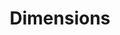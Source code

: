 ---
layout: default
bigquery: https://console.cloud.google.com/bigquery?p=covid-19-dimensions-ai&page=table&d=data&t=publications
contributors: Digital Science, https://www.digital-science.com/
cost: Free for personal, non-commercial use.
description: Dimensions contains more than 100 million publications, ranging from
  articles published in scholarly journals, books and book chapters, to preprints
  and conference proceedings. All publications are contextualized with linked data
  sets, funding, publications, patents, clinical trials, and policy documents. You
  can also view associated categories, funders, institutions, and researcher profiles.
documentation: https://docs.dimensions.ai/bigquery/index.html
last_edit: 04/08/2022, 09:59:50
location: https://www.dimensions.ai/products/free/
maintained_by: Digital Science, https://www.digital-science.com/
schema_fields:
- labels
- linkout
- book_series_title
- repository_name
- family_count
- pmid
- reference_ids
- priority_date
- altmetrics
- email_address
- original_abstract
- supporting_grant_ids
- editors
- conference
- types
- foa_number
- application_number
- established
- assignee_countries
- open_access_categories_v2
- phase
- category_icrp_ct
- original_assignee_countries
- research_orgs
- links
- acknowledgements
- repository_url
- authors
- aliases
- start_year
- category_uoa
- address
- pages
- metrics
- funder_org_acronyms
- funder_orgs
- mesh_terms
- date_modified
- arxiv_id
- subtitles
- wikipedia_url
- grant_number
- status
- research_org_city_names
- funding_nzd
- pmcid
- abstract
- name
- original_title
- category_hrcs_rac
- funding_eur
- issue
- current_assignee_orgs
- filing_date
- original_assignee_orgs
- funding_currency
- category_bra
- funding_gbp
- citations_count
- id
- filing_year
- researcher_ids
- description
- resulting_publication_doi
- eisbn
- date_online
- publication_ids
- granted_date
- research_org_countries
- embargo_date
- isbn
- end_date
- granted_year
- funder_countries
- book_title
- current_assignee
- publisher
- jurisdiction
- date_print
- category_hrcs_hc
- registry
- journal
- funding_jpy
- ipcr
- family_id
- date_imported_gbq
- funding_chf
- inventor_names
- citations
- category_for
- research_org_country_names
- category_rcdc
- created_date
- proceedings_title
- conditions
- language
- legal_events
- active_years
- date_inserted
- year
- funding_aud
- doi
- funder_org_countries
- cpc
- source_id
- open_access_categories
- citation_string
- acronym
- categories
- associated_publication_id
- expiration_date
- volume
- date
- funding_cny
- associated_grant_ids
- publication_year
- research_org_state_codes
- priority_year
- investigators
- funder_org_cities
- original_assignee
- acronyms
- associated_publication_pmid
- external_ids
- expiration_year
- journal_lists
- category_sdg
- assignee_orgs
- repository_id
- gender
- research_org_cities
- brief_title
- parent_id
- end_year
- funding_amount
- concepts
- date_normal
- license
- funder_org_state_codes
- title
- legal_status
- type
- funding_usd
- funder_org
- patent_ids
- funding_cad
- clinical_trial_ids
- category_hra
- interventions
- category_icrp_cso
- organisation_details
- current_assignee_countries
- family_members_ids
- cited_by_ids
- relationships
- kind
- filing_status
- associated_publication_arxiv_id
- research_org_state_names
- funding_details
- mesh_headings
- start_date
- publication_date
- associated_publication_doi
- resulting_publication_ids
shortname: dimensions
tags:
- scholarly literature
- patents
- funding
- clinical trials
- academic profiles
terms_of_use: 'Use of both the Dimensions COVID-19 dataset and full Dimensions dataset
  are subject to the Dimensions Terms of use: https://www.dimensions.ai/policies-terms-legal '
title: Dimensions
uuid: dcff88bd-fe6b-4fdb-8159-809bf9d7bc1c
---